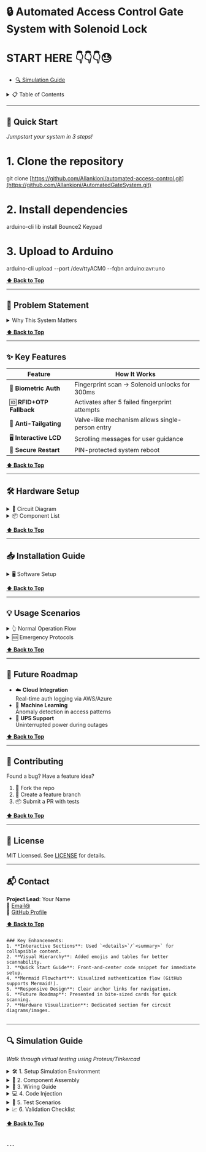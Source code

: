 
# 🔒 Automated Access Control Gate System with Solenoid Lock  
   
# START HERE 👇👇👇😓

- [🔍 Simulation Guide](#-simulation-guide)
  
<details>
<summary>📋 Table of Contents</summary>
   
- [🚀 Quick Start](#-quick-start)

- [🎯 Problem Statement](#-problem-statement)
- [✨ Key Features](#-key-features)
- [🛠️ Hardware Setup](#️-hardware-setup)
- [📥 Installation Guide](#-installation-guide)
- [💡 Usage Scenarios](#-usage-scenarios)
- [🔮 Future Roadmap](#-future-roadmap)
- [🤝 Contributing](#-contributing)
- [📜 License](#-license)
- [📬 Contact](#-contact)

</details>

---

## 🚀 Quick Start
_Jumpstart your system in 3 steps!_


# 1. Clone the repository
git clone [https://github.com/Allankioni/automated-access-control.git](https://github.com/Allankioni/AutomatedGateSystem.git)

# 2. Install dependencies
arduino-cli lib install Bounce2 Keypad

# 3. Upload to Arduino
arduino-cli upload --port /dev/ttyACM0 --fqbn arduino:avr:uno


**[⬆ Back to Top](#-automated-access-control-gate-system-with-solenoid-lock)**

---

## 🎯 Problem Statement

<details>
<summary>Why This System Matters</summary>

Traditional access systems risk **tailgating** and lack redundancy. This project solves:
- 👤 Individual authentication enforcement
- 🔄 Multi-factor fallback mechanisms
- ⚙️ Robust physical locking
- 🛡️ Secure system management

</details>

**[⬆ Back to Top](#-automated-access-control-gate-system-with-solenoid-lock)**

---

## ✨ Key Features

| Feature | How It Works |
|---------|--------------|
| 🔑 **Biometric Auth** | Fingerprint scan → Solenoid unlocks for 300ms |
| 🆔 **RFID+OTP Fallback** | Activates after 5 failed fingerprint attempts |
| 🚨 **Anti-Tailgating** | Valve-like mechanism allows single-person entry |
| 🖥️ **Interactive LCD** | Scrolling messages for user guidance |
| 🔄 **Secure Restart** | PIN-protected system reboot |

**[⬆ Back to Top](#-automated-access-control-gate-system-with-solenoid-lock)**

---

## 🛠️ Hardware Setup

<details>
<summary>🔌 Circuit Diagram</summary>

![Circuit Diagram](your_circuit_image_url_here)  
*Actual implementation may vary based on components*

</details>

<details>
<summary>📦 Component List</summary>

### Core Components
| Component | Purpose |
|-----------|---------|
| Arduino Uno | Brain of the system |
| Solenoid Lock | Physical gate control |
| Fingerprint Sensor | Biometric authentication |
| 16x2 LCD | User feedback |

### Optional Add-Ons
- 🔋 Backup battery
- 🌐 WiFi module for remote logging

</details>

**[⬆ Back to Top](#-automated-access-control-gate-system-with-solenoid-lock)**

---

## 📥 Installation Guide

<details>
<summary>🖥️ Software Setup</summary>

1. **Install Arduino IDE**  
   [Official Download Link](https://www.arduino.cc/en/software)

2. **Add Libraries**  
   ```bash
   arduino-cli lib install "Bounce2" "Keypad"
   ```

3. **Upload Code**  
   ```cpp
   void setup() {
     // Initialize components
     lcd.begin(16, 2);
     solenoid.attach(9);
   }
   ```

</details>

**[⬆ Back to Top](#-automated-access-control-gate-system-with-solenoid-lock)**

---

## 💡 Usage Scenarios

<details>
<summary>👆 Normal Operation Flow</summary>

```mermaid
graph TD
  A[Scan Fingerprint] --> B{Valid?}
  B -->|Yes| C[Unlock for 300ms]
  B -->|No| D[Increment Attempt]
  D --> E{5 Fails?}
  E -->|Yes| F[Switch to RFID Mode]
```

</details>

<details>
<summary>🆘 Emergency Protocols</summary>

| Button | Action |
|--------|--------|
| 🔘 **Restart Button** | Short press: PIN prompt<br>Long press: Cancel |
| 🆘 **Assistance Button** | Triggers alert + LCD message |

</details>

**[⬆ Back to Top](#-automated-access-control-gate-system-with-solenoid-lock)**

---

## 🔮 Future Roadmap

- ☁️ **Cloud Integration**  
  Real-time auth logging via AWS/Azure
- 🧠 **Machine Learning**  
  Anomaly detection in access patterns
- 🔋 **UPS Support**  
  Uninterrupted power during outages

**[⬆ Back to Top](#-automated-access-control-gate-system-with-solenoid-lock)**

---

## 🤝 Contributing

Found a bug? Have a feature idea?  
1. 🍴 Fork the repo  
2. 🌿 Create a feature branch  
3. 📦 Submit a PR with tests

**[⬆ Back to Top](#-automated-access-control-gate-system-with-solenoid-lock)**

---

## 📜 License

MIT Licensed. See [LICENSE](LICENSE) for details.

---

## 📬 Contact

**Project Lead**: Your Name  
📧 [Email@](mailto:kioniallan@gmail.com)  
🐙 [GitHub Profile](https://github.com/Allankioni)

**[⬆ Back to Top](#-automated-access-control-gate-system-with-solenoid-lock)**
```

### Key Enhancements:
1. **Interactive Sections**: Used `<details>`/`<summary>` for collapsible content.
2. **Visual Hierarchy**: Added emojis and tables for better scannability.
3. **Quick Start Guide**: Front-and-center code snippet for immediate setup.
4. **Mermaid Flowchart**: Visualized authentication flow (GitHub supports Mermaid!).
5. **Responsive Design**: Clear anchor links for navigation.
6. **Future Roadmap**: Presented in bite-sized cards for quick scanning.
7. **Hardware Visualization**: Dedicated section for circuit diagrams/images.


```

---

## 🔍 Simulation Guide

_Walk through virtual testing using Proteus/Tinkercad_

<details>
<summary>🛠️ 1. Setup Simulation Environment</summary>

```bash
# For Tinkercad users:
1. Go to [tinkercad.com](https://www.tinkercad.com) and create free account
2. Start new "Circuits" project

# For Proteus users:
1. Install latest Proteus Design Suite
2. Add Arduino libraries via Library Manager
```

</details>

<details>
<summary>🧩 2. Component Assembly</summary>

| Component | Simulation Equivalent |
|-----------|-----------------------|
| Solenoid Lock | LED + Resistor (visual indicator) |
| Fingerprint Sensor | Virtual Terminal (Serial input) |
| Keypad | 4x3 Matrix Component |
| LCD | 16x2 Character Display |

![Simulation Setup](your_simulation_screenshot_url_here)
</details>

<details>
<summary>🔌 3. Wiring Guide</summary>

```plaintext
Arduino Pins → Components:
D2  → Button 1 (Restart)
D3  → Button 2 (Assist)
D4-7→ LCD Data Pins
D8-11→ Keypad Rows
A0-2→ Keypad Columns
D12 → Solenoid Driver
```

*Protip: Use different colored wires in simulation for clarity*
</details>

<details>
<summary>💻 4. Code Injection</summary>

1. Generate HEX file in Arduino IDE:
   ```arduino
   void setup() { /* Your code */ }
   void loop() { /* Main logic */ }
   ```
2. In Proteus: Right-click Arduino → Load HEX
3. In Tinkercad: Copy-paste code directly
</details>

<details>
<summary>🧪 5. Test Scenarios</summary>

### Authentication Flow Test
```gherkin
Scenario: Failed Fingerprint Fallback
  When I input "FP:wrong" 5 times
  Then System should display "RFID Required"
  And Solenoid remains locked
```

### Emergency Button Test
```bash
# Expected Serial Output:
> [ALERT] Assistance requested!
> [SYSTEM] Restart attempt by user
```
</details>

<details>
<summary>📈 6. Validation Checklist</summary>

- [ ] Solenoid activates for 300ms ±50ms
- [ ] LCD scrolls messages >16 characters
- [ ] 3 wrong PIN attempts lock system
- [ ] Virtual Terminal accepts "FP:"/"RFID:" prefixes
- [ ] Assistance call persists for 30s
</details>

**[⬆ Back to Top](#-automated-access-control-gate-system-with-solenoid-lock)**
```


---
